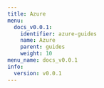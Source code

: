 ```yaml
---
title: Azure
menu:
  docs_v0.0.1:
    identifier: azure-guides
    name: Azure
    parent: guides
    weight: 10
menu_name: docs_v0.0.1
info:
  version: v0.0.1
---
```


